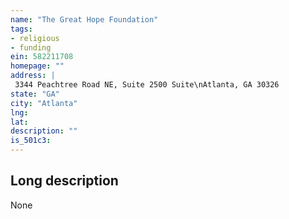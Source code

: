 ```yaml
---
name: "The Great Hope Foundation"
tags:
- religious
- funding
ein: 582211708
homepage: ""
address: |
 3344 Peachtree Road NE, Suite 2500 Suite\nAtlanta, GA 30326
state: "GA"
city: "Atlanta"
lng: 
lat: 
description: ""
is_501c3: 
---
```


## Long description

None
